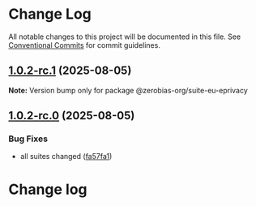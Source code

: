 # Change Log

All notable changes to this project will be documented in this file.
See [Conventional Commits](https://conventionalcommits.org) for commit guidelines.

## [1.0.2-rc.1](https://github.com/zerobias-org/suite/compare/@zerobias-org/suite-eu-eprivacy@1.0.2-rc.0...@zerobias-org/suite-eu-eprivacy@1.0.2-rc.1) (2025-08-05)

**Note:** Version bump only for package @zerobias-org/suite-eu-eprivacy





## [1.0.2-rc.0](https://github.com/zerobias-org/suite/compare/@zerobias-org/suite-eu-eprivacy@1.0.1...@zerobias-org/suite-eu-eprivacy@1.0.2-rc.0) (2025-08-05)


### Bug Fixes

* all suites changed ([fa57fa1](https://github.com/zerobias-org/suite/commit/fa57fa1af7628003297df46b2d7740fe95bd2666))





# Change log
